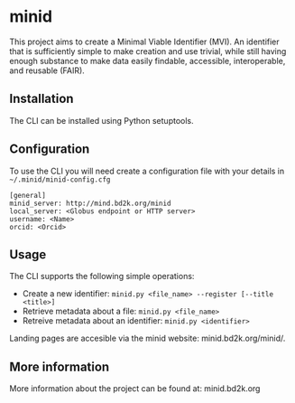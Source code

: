 # minid
This project aims to create a Minimal Viable Identifier (MVI). An identifier that is sufficiently simple to make creation and use trivial, while still having enough substance to make data easily findable, accessible, interoperable, and reusable (FAIR). 

## Installation
The CLI can be installed using Python setuptools. 

## Configuration
To use the CLI you will need create a configuration file with your details in `~/.minid/minid-config.cfg`

```
[general]
minid_server: http://mind.bd2k.org/minid
local_server: <Globus endpoint or HTTP server>
username: <Name>
orcid: <Orcid>
```

## Usage

The CLI supports the following simple operations: 

* Create a new identifier: `minid.py <file_name> --register [--title <title>]`
* Retrieve metadata about a file: `minid.py <file_name>`
* Retreive metadata about an identifier: `minid.py <identifier>`

Landing pages are accesible via the minid website: minid.bd2k.org/minid/<identifier>. 

## More information
More information about the project can be found at: minid.bd2k.org
